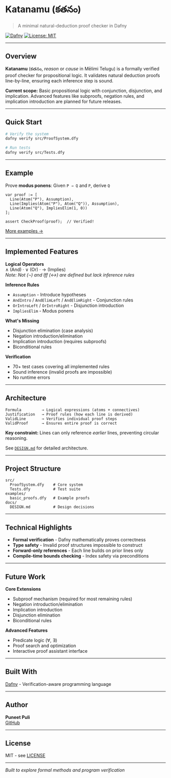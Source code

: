 # Katanamu (కతనం)

> A minimal natural-deduction proof checker in Dafny

[![Dafny](https://img.shields.io/badge/Dafny-4.0+-blue.svg)](https://dafny.org/)
[![License: MIT](https://img.shields.io/badge/License-MIT-yellow.svg)](https://opensource.org/licenses/MIT)

---

## Overview

**Katanamu** (కతనం, *reason* or *cause* in Mēlimi Telugu) is a formally verified proof checker for propositional logic. It validates natural deduction proofs line-by-line, ensuring each inference step is sound.

**Current scope:** Basic propositional logic with conjunction, disjunction, and implication. Advanced features like subproofs, negation rules, and implication introduction are planned for future releases.

---

## Quick Start

```bash
# Verify the system
dafny verify src/ProofSystem.dfy

# Run tests
dafny verify src/Tests.dfy
```

---

## Example

Prove **modus ponens**: Given `P → Q` and `P`, derive `Q`

```dafny
var proof := [
  Line(Atom("P"), Assumption),
  Line(Implies(Atom("P"), Atom("Q")), Assumption),
  Line(Atom("Q"), ImpliesElim(1, 0))
];

assert CheckProof(proof);  // Verified!
```

[More examples →](./examples/)

---

## Implemented Features

**Logical Operators**  
∧ (And) · ∨ (Or) · → (Implies)  
*Note: Not (¬) and Iff (↔) are defined but lack inference rules*

**Inference Rules**
- `Assumption` - Introduce hypotheses
- `AndIntro` / `AndElimLeft` / `AndElimRight` - Conjunction rules
- `OrIntroLeft` / `OrIntroRight` - Disjunction introduction
- `ImpliesElim` - Modus ponens

**What's Missing**
- Disjunction elimination (case analysis)
- Negation introduction/elimination
- Implication introduction (requires subproofs)
- Biconditional rules

**Verification**
- 70+ test cases covering all implemented rules
- Sound inference (invalid proofs are impossible)
- No runtime errors

---

## Architecture

```
Formula         → Logical expressions (atoms + connectives)
Justification   → Proof rules (how each line is derived)
ValidLine       → Verifies individual proof steps
ValidProof      → Ensures entire proof is correct
```

**Key constraint:** Lines can only reference *earlier* lines, preventing circular reasoning.

See [`DESIGN.md`](./docs/DESIGN.md) for detailed architecture.

---

## Project Structure

```
src/
  ProofSystem.dfy    # Core system
  Tests.dfy          # Test suite
examples/
  basic_proofs.dfy   # Example proofs
docs/
  DESIGN.md          # Design decisions
```

---

## Technical Highlights

- **Formal verification** - Dafny mathematically proves correctness
- **Type safety** - Invalid proof structures impossible to construct  
- **Forward-only references** - Each line builds on prior lines only
- **Compile-time bounds checking** - Index safety via preconditions

---

## Future Work

**Core Extensions**
- Subproof mechanism (required for most remaining rules)
- Negation introduction/elimination
- Implication introduction
- Disjunction elimination
- Biconditional rules

**Advanced Features**
- Predicate logic (∀, ∃)
- Proof search and optimization
- Interactive proof assistant interface

---

## Built With

[Dafny](https://dafny.org/) - Verification-aware programming language

---

## Author

**Puneet Puli**  
[GitHub](https://github.com/PuneetPuli)

---

## License

MIT - see [LICENSE](LICENSE)

---

*Built to explore formal methods and program verification*
